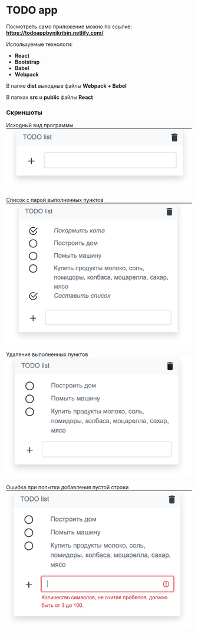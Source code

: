 <h1>TODO app</h1>

Посмотреть само приложение можно по ссылке: __https://todoappbynikribin.netlify.com/__

Используемые технологи: 
* __React__
* __Bootstrap__
* __Babel__
* __Webpack__

В папке __dist__ выходные файлы __Webpack + Babel__

В папках __src__ и __public__ файлы __React__

<h3>Скриншоты</h3>

Исходный вид программы
![Исходный вид программы](https://github.com/nikrybin/todo_app/blob/master/screenshots/%D0%B8%D1%81%D1%85%D0%BE%D0%B4%D0%BD%D1%8B%D0%B8%CC%86%20%D0%B2%D0%B8%D0%B4.png)

Список с парой выполненных пунктов
![Список с выполненными пунктами](https://github.com/nikrybin/todo_app/blob/master/screenshots/%D1%81%D0%BF%D0%B8%D1%81%D0%BE%D0%BA%20%D1%81%20%D0%B2%D1%8B%D0%BF%D0%BE%D0%BB%D0%BD%D0%B5%D0%BD%D0%BD%D1%8B%D0%BC%D0%B8%20%D0%B4%D0%B5%D0%BB%D0%B0%D0%BC%D0%B8.png)

Удаление выполненных пунктов
![Удаление выполненных пунктов](https://github.com/nikrybin/todo_app/blob/master/screenshots/%D1%83%D0%B4%D0%B0%D0%BB%D0%B5%D0%BD%D0%B8%D0%B5%20%D0%B2%D1%8B%D0%BF%D0%BE%D0%BB%D0%BD%D0%B5%D0%BD%D0%BD%D1%8B%D1%85%20%D0%B4%D0%B5%D0%BB.png)

Ошибка при попытки добавления пустой строки
![Ошибка при попытки добавления пустой строки](https://github.com/nikrybin/todo_app/blob/master/screenshots/%D0%BE%D1%88%D0%B8%D0%B1%D0%BA%D0%B0%20%D0%BF%D1%80%D0%B8%20%D0%BF%D0%BE%D0%BF%D1%8B%D1%82%D0%BA%D0%B5%20%D0%B4%D0%BE%D0%B1%D0%B0%D0%B2%D0%BB%D0%B5%D0%BD%D0%B8%D1%8F%20%D0%BF%D1%83%D1%81%D1%82%D0%BE%D0%B8%CC%86%20%D1%81%D1%82%D1%80%D0%BE%D0%BA%D0%B8.png)

